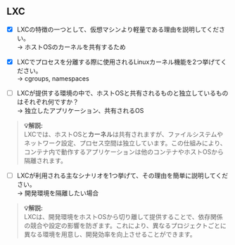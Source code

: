 ## LXC
- [x] LXCの特徴の一つとして、仮想マシンより軽量である理由を説明してください。  
→ ホストOSのカーネルを共有するため

- [x] LXCでプロセスを分離する際に使用されるLinuxカーネル機能を2つ挙げてください。  
→ cgroups, namespaces

- [ ] LXCが提供する環境の中で、ホストOSと共有されるものと独立しているものはそれぞれ何ですか？  
→ 独立したアプリケーション、共有されるOS  
> **💡解説:**  
LXCでは、ホストOSと**カーネル**は共有されますが、ファイルシステムやネットワーク設定、プロセス空間は独立しています。この仕組みにより、コンテナ内で動作するアプリケーションは他のコンテナやホストOSから隔離されます。

- [ ] LXCが利用される主なシナリオを1つ挙げて、その理由を簡単に説明してください。  
→ 開発環境を隔離したい場合  
> **💡解説:**  
LXCは、開発環境をホストOSから切り離して提供することで、依存関係の競合や設定の影響を防ぎます。これにより、異なるプロジェクトごとに異なる環境を用意し、開発効率を向上させることができます。
